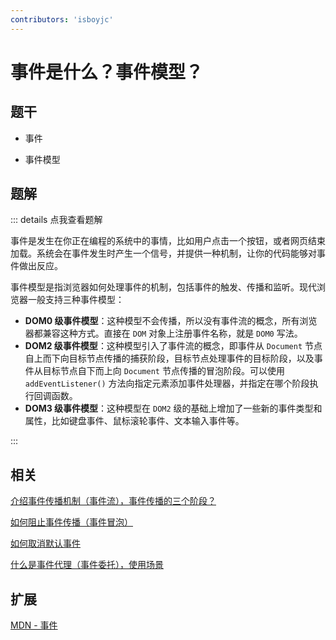 ```yaml
---
contributors: 'isboyjc'
---
```


# 事件是什么？事件模型？


## 题干

- 事件

- 事件模型



## 题解

::: details 点我查看题解

事件是发生在你正在编程的系统中的事情，比如用户点击一个按钮，或者网页结束加载。系统会在事件发生时产生一个信号，并提供一种机制，让你的代码能够对事件做出反应。


事件模型是指浏览器如何处理事件的机制，包括事件的触发、传播和监听。现代浏览器一般支持三种事件模型：

- **DOM0 级事件模型**：这种模型不会传播，所以没有事件流的概念，所有浏览器都兼容这种方式。直接在 `DOM` 对象上注册事件名称，就是 `DOM0` 写法。
- **DOM2 级事件模型**：这种模型引入了事件流的概念，即事件从 `Document` 节点自上而下向目标节点传播的捕获阶段，目标节点处理事件的目标阶段，以及事件从目标节点自下而上向 `Document` 节点传播的冒泡阶段。可以使用 `addEventListener()` 方法向指定元素添加事件处理器，并指定在哪个阶段执行回调函数。
- **DOM3 级事件模型**：这种模型在 `DOM2` 级的基础上增加了一些新的事件类型和属性，比如键盘事件、鼠标滚轮事件、文本输入事件等。


:::


## 相关

[介绍事件传播机制（事件流），事件传播的三个阶段？](./110020_event_flow.md)

[如何阻止事件传播（事件冒泡）](./110030_prevent_event_propagation.md)

[如何取消默认事件](./110040_cancel_default_event.md)

[什么是事件代理（事件委托），使用场景](./110050_event_proxy.md)

## 扩展

[MDN - 事件](https://developer.mozilla.org/zh-CN/docs/Learn/JavaScript/Building_blocks/Events)